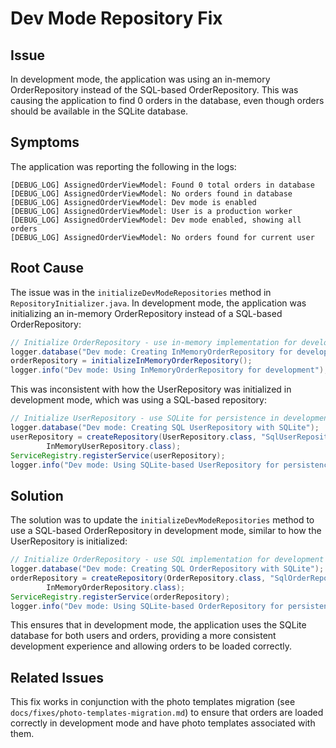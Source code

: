 # Dev Mode Repository Fix

## Issue
In development mode, the application was using an in-memory OrderRepository instead of the SQL-based OrderRepository. This was causing the application to find 0 orders in the database, even though orders should be available in the SQLite database.

## Symptoms
The application was reporting the following in the logs:
```
[DEBUG_LOG] AssignedOrderViewModel: Found 0 total orders in database
[DEBUG_LOG] AssignedOrderViewModel: No orders found in database
[DEBUG_LOG] AssignedOrderViewModel: Dev mode is enabled
[DEBUG_LOG] AssignedOrderViewModel: User is a production worker
[DEBUG_LOG] AssignedOrderViewModel: Dev mode enabled, showing all orders
[DEBUG_LOG] AssignedOrderViewModel: No orders found for current user
```

## Root Cause
The issue was in the `initializeDevModeRepositories` method in `RepositoryInitializer.java`. In development mode, the application was initializing an in-memory OrderRepository instead of a SQL-based OrderRepository:

```java
// Initialize OrderRepository - use in-memory implementation for development mode
logger.database("Dev mode: Creating InMemoryOrderRepository for development");
orderRepository = initializeInMemoryOrderRepository();
logger.info("Dev mode: Using InMemoryOrderRepository for development");
```

This was inconsistent with how the UserRepository was initialized in development mode, which was using a SQL-based repository:

```java
// Initialize UserRepository - use SQLite for persistence in development mode
logger.database("Dev mode: Creating SQL UserRepository with SQLite");
userRepository = createRepository(UserRepository.class, "SqlUserRepository", dataSource,
        InMemoryUserRepository.class);
ServiceRegistry.registerService(userRepository);
logger.info("Dev mode: Using SQLite-based UserRepository for persistence");
```

## Solution
The solution was to update the `initializeDevModeRepositories` method to use a SQL-based OrderRepository in development mode, similar to how the UserRepository is initialized:

```java
// Initialize OrderRepository - use SQL implementation for development mode
logger.database("Dev mode: Creating SQL OrderRepository with SQLite");
orderRepository = createRepository(OrderRepository.class, "SqlOrderRepository", dataSource,
        InMemoryOrderRepository.class);
ServiceRegistry.registerService(orderRepository);
logger.info("Dev mode: Using SQLite-based OrderRepository for persistence");
```

This ensures that in development mode, the application uses the SQLite database for both users and orders, providing a more consistent development experience and allowing orders to be loaded correctly.

## Related Issues
This fix works in conjunction with the photo templates migration (see `docs/fixes/photo-templates-migration.md`) to ensure that orders are loaded correctly in development mode and have photo templates associated with them.